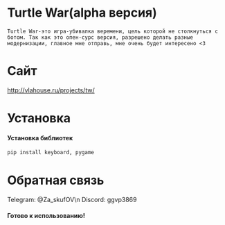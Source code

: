# Turtle War(alpha версия)

```
Turtle War-это игра-убивалка веремени, цель которой не столкнуться c ботом. Так как это опен-сурс версия, разрешено делать разные модернизации, главное мне отправь, мне очень будет интересено <3 
```

# Сайт

<a href='http://vlahouse.ru/projects/tw/'>http://vlahouse.ru/projects/tw/</a>


# Установка

#### Установка библиотек
```sh
pip install keyboard, pygame
```

# Обратная связь

Telegram: @Za_skufOV\n
Discord: ggvp3869

#### Готово к использованию!